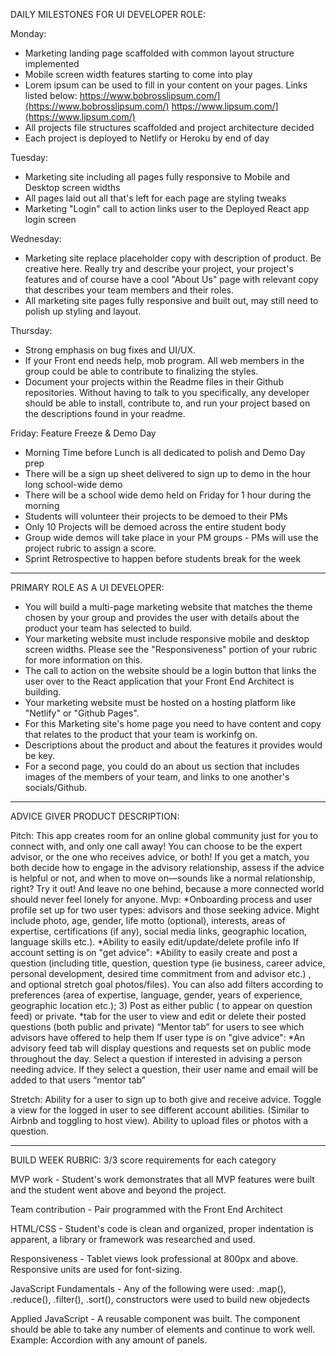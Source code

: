 
DAILY MILESTONES FOR UI DEVELOPER ROLE:

Monday: 
- Marketing landing page scaffolded with common layout structure implemented
- Mobile screen width features starting to come into play
- Lorem ipsum can be used to fill in your content on your pages. Links listed below: https://www.bobrosslipsum.com/](https://www.bobrosslipsum.com/) https://www.lipsum.com/](https://www.lipsum.com/)
-  All projects file structures scaffolded and project architecture decided
- Each project is deployed to Netlify or Heroku by end of day 

Tuesday:
- Marketing site including all pages fully responsive to Mobile and Desktop screen widths
- All pages laid out all that's left for each page are styling tweaks
- Marketing "Login" call to action links user to the Deployed React app login screen

Wednesday: 
- Marketing site replace placeholder copy with description of product. Be creative here. Really try and describe your project, your project's features and of course have a cool "About Us" page with relevant copy that describes your team members and their roles.
- All marketing site pages fully responsive and built out, may still need to polish up styling and layout.

Thursday: 
- Strong emphasis on bug fixes and UI/UX.
- If your Front end needs help, mob program. All web members in the group could be able to contribute to finalizing the styles.
- Document your projects within the Readme files in their Github repositories. Without having to talk to you specifically, any developer should be able to install, contribute to, and run your project based on the descriptions found in your readme.

Friday: Feature Freeze & Demo Day 
- Morning Time before Lunch is all dedicated to polish and Demo Day prep
- There will be a sign up sheet delivered to sign up to demo in the hour long school-wide demo
- There will be a school wide demo held on Friday for 1 hour during the morning
 - Students will volunteer their projects to be demoed to their PMs
- Only 10 Projects will be demoed across the entire student body
- Group wide demos will take place in your PM groups - PMs will use the project rubric to assign a score.
- Sprint Retrospective to happen before students break for the week


---------------------------------------------------------------------------------------

PRIMARY ROLE AS A UI DEVELOPER:

- You will build a multi-page marketing website that matches the theme chosen by your group and provides the user with details about the product your team has selected to build.
- Your marketing website must include responsive mobile and desktop screen widths. Please see the "Responsiveness" portion of your rubric for more information on this.
- The call to action on the website should be a login button that links the user over to the React application that your Front End Architect is building.
- Your marketing website must be hosted on a hosting platform like "Netlify" or "Github Pages".
- For this Marketing site's home page you need to have content and copy that relates to the product that your team is workinfg on.
- Descriptions about the product and about the features it provides would be key.
- For a second page, you could do an about us section that includes images of the members of your team, and links to one another's socials/Github.

---------------------------------------------------------------------------------------

ADVICE GIVER PRODUCT DESCRIPTION: 

Pitch: This app 
creates room for an online global community just for you to connect with, and only one call away! You can choose to be the expert advisor, or the one who receives advice, or both! If you get a match, you both decide how to engage in the advisory relationship, assess if the advice is helpful or not, and when to move on—sounds like a normal relationship, right?
Try it out! And leave no one behind, because a more connected world should never feel lonely for anyone.
Mvp:
*Onboarding process and user profile set up for two user types: advisors and those seeking advice.  Might include photo, age, gender, life motto (optional), interests, areas of expertise, certifications (if any), social media links, geographic location, language skills etc.).
*Ability to easily edit/update/delete profile info
If account setting is on "get advice":
*Ability to easily create and post a question (including title, question, question type (ie business, career advice, personal development, desired time commitment from and advisor etc.) , and optional stretch goal photos/files). You can also add filters according to preferences (area of expertise, language, gender, years of experience, geographic location etc.); 3) Post as either public ( to appear on question feed) or private.
*tab for the user to view and edit or delete their posted questions (both public and private)
“Mentor tab” for users to see which advisors have offered to help them
If user type is on "give advice":
*An advisory feed tab will display questions and requests set on public mode throughout the day. Select a question if interested in advising a person needing advice. If they select a question, their user name and email will be added to that users “mentor tab”

Stretch: Ability for a user to sign up to both give and receive advice. Toggle a view for the logged in user to see different account abilities. (Similar to Airbnb and toggling to host view).
Ability to upload files or photos with a question.

---------------------------------------------------------------------------------------

BUILD WEEK RUBRIC: 3/3 score requirements for each category 

MVP work - Student's work demonstrates that all MVP features were built and the student went above and beyond the project.

Team contribution - Pair programmed with the Front End Architect

HTML/CSS - Student's code is clean and organized, proper indentation is apparent, a library or framework was researched and used. 

Responsiveness - Tablet views look professional at 800px and above. Responsive units are used for font-sizing.   

JavaScript Fundamentals - Any of the following were used: .map(), .reduce(), .filter(), .sort(), constructors were used to build new objedects

Applied JavaScript - A reusable component was built.  The component should be able to take any number of elements and continue to work well.  Example: Accordion with any amount of panels.